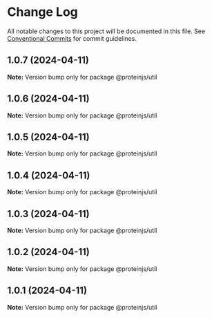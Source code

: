 # Change Log

All notable changes to this project will be documented in this file.
See [Conventional Commits](https://conventionalcommits.org) for commit guidelines.

## 1.0.7 (2024-04-11)

**Note:** Version bump only for package @proteinjs/util





## 1.0.6 (2024-04-11)

**Note:** Version bump only for package @proteinjs/util





## 1.0.5 (2024-04-11)

**Note:** Version bump only for package @proteinjs/util





## 1.0.4 (2024-04-11)

**Note:** Version bump only for package @proteinjs/util





## 1.0.3 (2024-04-11)

**Note:** Version bump only for package @proteinjs/util





## 1.0.2 (2024-04-11)

**Note:** Version bump only for package @proteinjs/util





## 1.0.1 (2024-04-11)

**Note:** Version bump only for package @proteinjs/util
